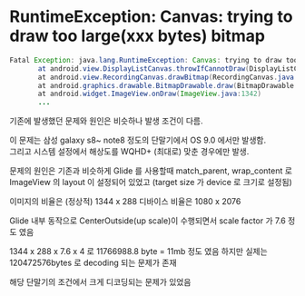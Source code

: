 

# RuntimeException: Canvas: trying to draw too large(xxx bytes) bitmap


```java
Fatal Exception: java.lang.RuntimeException: Canvas: trying to draw too large(120472576bytes) bitmap.
       at android.view.DisplayListCanvas.throwIfCannotDraw(DisplayListCanvas.java:229)
       at android.view.RecordingCanvas.drawBitmap(RecordingCanvas.java:101)
       at android.graphics.drawable.BitmapDrawable.draw(BitmapDrawable.java:545)
       at android.widget.ImageView.onDraw(ImageView.java:1342)
       ...
```

기존에 발생했던 문제와 원인은 비슷하나 발생 조건이 다름. 
  
이 문제는 삼성 galaxy s8~ note8 정도의 단말기에서 OS 9.0 에서만 발생함.   
그리고 시스템 설정에서 해상도를 WQHD+ (최대로) 맞춘 경우에만 발생. 
  
문제의 원인은 기존과 비슷하게 Glide 를 사용할때  match_parent, wrap_content 로 ImageView 의 layout 이 설정되어 있었고 (target size 가 device 로 크기로 설정됨)

이미지의 비율은 (정상적) 1344 x 288
디바이스 비율은 1080 x 2076

Glide 내부 동작으로 CenterOutside(up scale)이 수행되면서 
scale factor 가 7.6 정도 였음

1344 x 288 x 7.6 x 4 로 11766988.8 byte = 11mb 정도 였음
하지만 실제는 120472576bytes 로 decoding 되는 문제가 존재

해당 단말기의 조건에서 크게 디코딩되는 문제가 있었음 
<!--stackedit_data:
eyJoaXN0b3J5IjpbMTA0NDAwMjk4OV19
-->